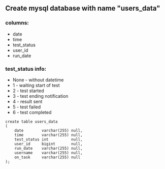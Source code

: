 ## Create mysql database with name "users_data"

### columns:
- date
- time
- test_status
- user_id
- run_date

### test_status info:

- None - without datetime
- 1 - waiting start of test
- 2 - test started
- 3 - test ending notification
- 4 - result sent
- 5 - test failed
- 6 - test completed

```
create table users_data
(
    date        varchar(255) null,
    time        varchar(255) null,
    test_status int          null,
    user_id     bigint       null,
    run_date    varchar(255) null,
    username    varchar(255) null,
    on_task     varchar(255) null
);

```